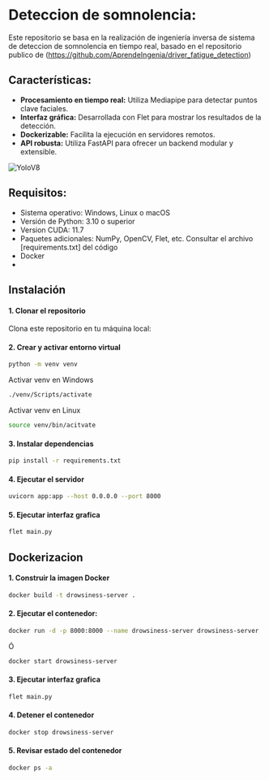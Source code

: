 # Deteccion de somnolencia:
Este repositorio se basa en la realización de ingeniería inversa de sistema de deteccion de somnolencia en tiempo real, basado en el repositorio publico de (https://github.com/AprendeIngenia/driver_fatigue_detection)

## Características:
- **Procesamiento en tiempo real:** Utiliza Mediapipe para detectar puntos clave faciales.
- **Interfaz gráfica:** Desarrollada con Flet para mostrar los resultados de la detección.
- **Dockerizable:** Facilita la ejecución en servidores remotos.
- **API robusta:** Utiliza FastAPI para ofrecer un backend modular y extensible.

![YoloV8](https://github.com/user-attachments/assets/607fac48-6132-4b36-981b-530491ada198)

## Requisitos:
- Sistema operativo: Windows, Linux o macOS
- Versión de Python: 3.10 o superior
- Version CUDA: 11.7
- Paquetes adicionales: NumPy, OpenCV, Flet, etc. Consultar el archivo [requirements.txt] del código
- Docker
- 
## Instalación

#### 1. Clonar el repositorio

Clona este repositorio en tu máquina local:

#### 2. Crear y activar entorno virtual
```bash
python -m venv venv
```

Activar venv en Windows
```bash
./venv/Scripts/activate
```

Activar venv en Linux
```bash
source venv/bin/acitvate
```

#### 3. Instalar dependencias 
```bash
pip install -r requirements.txt
```

#### 4. Ejecutar el servidor
```bash
uvicorn app:app --host 0.0.0.0 --port 8000
```

#### 5. Ejecutar interfaz grafica
```bash
flet main.py
```

## Dockerizacion
#### 1. Construir la imagen Docker
```bash
docker build -t drowsiness-server .
```

#### 2. Ejecutar el contenedor:
```bash
docker run -d -p 8000:8000 --name drowsiness-server drowsiness-server
```
Ó
```bash
docker start drowsiness-server
```


#### 3. Ejecutar interfaz grafica
```bash
flet main.py
``` 

#### 4. Detener el contenedor
```bash
docker stop drowsiness-server
``` 

#### 5. Revisar estado del contenedor
```bash
docker ps -a
```

